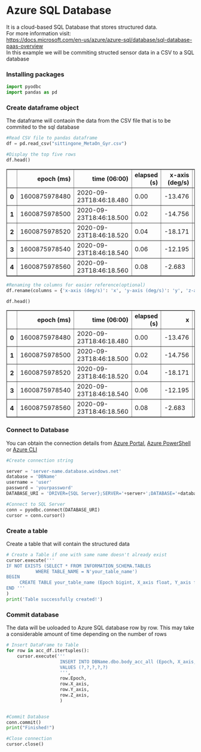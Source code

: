 # Azure SQL Database
It is a cloud-based SQL Database that stores structured data.
<br/>For more information visit:
<br/>https://docs.microsoft.com/en-us/azure/azure-sql/database/sql-database-paas-overview
<br/>In this example we will be commiting structed sensor data in a CSV to a SQL database

### Installing packages


```python
import pyodbc
import pandas as pd
```

### Create dataframe object
The dataframe will contaoin the data from the CSV file that is to be commited to the sql database


```python
#Read CSV file to pandas dataframe
df = pd.read_csv("sittingone_MetaOn_Gyr.csv") 

#Display the top five rows
df.head()
```




<div>
<style scoped>
    .dataframe tbody tr th:only-of-type {
        vertical-align: middle;
    }

    .dataframe tbody tr th {
        vertical-align: top;
    }

    .dataframe thead th {
        text-align: right;
    }
</style>
<table border="1" class="dataframe">
  <thead>
    <tr style="text-align: right;">
      <th></th>
      <th>epoch (ms)</th>
      <th>time (06:00)</th>
      <th>elapsed (s)</th>
      <th>x-axis (deg/s)</th>
      <th>y-axis (deg/s)</th>
      <th>z-axis (deg/s)</th>
    </tr>
  </thead>
  <tbody>
    <tr>
      <th>0</th>
      <td>1600875978480</td>
      <td>2020-09-23T18:46:18.480</td>
      <td>0.00</td>
      <td>-13.476</td>
      <td>0.488</td>
      <td>0.915</td>
    </tr>
    <tr>
      <th>1</th>
      <td>1600875978500</td>
      <td>2020-09-23T18:46:18.500</td>
      <td>0.02</td>
      <td>-14.756</td>
      <td>0.427</td>
      <td>0.427</td>
    </tr>
    <tr>
      <th>2</th>
      <td>1600875978520</td>
      <td>2020-09-23T18:46:18.520</td>
      <td>0.04</td>
      <td>-18.171</td>
      <td>2.012</td>
      <td>-0.122</td>
    </tr>
    <tr>
      <th>3</th>
      <td>1600875978540</td>
      <td>2020-09-23T18:46:18.540</td>
      <td>0.06</td>
      <td>-12.195</td>
      <td>1.524</td>
      <td>-0.183</td>
    </tr>
    <tr>
      <th>4</th>
      <td>1600875978560</td>
      <td>2020-09-23T18:46:18.560</td>
      <td>0.08</td>
      <td>-2.683</td>
      <td>-0.610</td>
      <td>0.122</td>
    </tr>
  </tbody>
</table>
</div>




```python
#Renaming the columns for easier reference(optional)
df.rename(columns = {'x-axis (deg/s)': 'x', 'y-axis (deg/s)': 'y', 'z-axis (deg/s)': 'z'}, inplace = True) 

df.head()
```




<div>
<style scoped>
    .dataframe tbody tr th:only-of-type {
        vertical-align: middle;
    }

    .dataframe tbody tr th {
        vertical-align: top;
    }

    .dataframe thead th {
        text-align: right;
    }
</style>
<table border="1" class="dataframe">
  <thead>
    <tr style="text-align: right;">
      <th></th>
      <th>epoch (ms)</th>
      <th>time (06:00)</th>
      <th>elapsed (s)</th>
      <th>x</th>
      <th>y</th>
      <th>z</th>
    </tr>
  </thead>
  <tbody>
    <tr>
      <th>0</th>
      <td>1600875978480</td>
      <td>2020-09-23T18:46:18.480</td>
      <td>0.00</td>
      <td>-13.476</td>
      <td>0.488</td>
      <td>0.915</td>
    </tr>
    <tr>
      <th>1</th>
      <td>1600875978500</td>
      <td>2020-09-23T18:46:18.500</td>
      <td>0.02</td>
      <td>-14.756</td>
      <td>0.427</td>
      <td>0.427</td>
    </tr>
    <tr>
      <th>2</th>
      <td>1600875978520</td>
      <td>2020-09-23T18:46:18.520</td>
      <td>0.04</td>
      <td>-18.171</td>
      <td>2.012</td>
      <td>-0.122</td>
    </tr>
    <tr>
      <th>3</th>
      <td>1600875978540</td>
      <td>2020-09-23T18:46:18.540</td>
      <td>0.06</td>
      <td>-12.195</td>
      <td>1.524</td>
      <td>-0.183</td>
    </tr>
    <tr>
      <th>4</th>
      <td>1600875978560</td>
      <td>2020-09-23T18:46:18.560</td>
      <td>0.08</td>
      <td>-2.683</td>
      <td>-0.610</td>
      <td>0.122</td>
    </tr>
  </tbody>
</table>
</div>



### Connect to Database
You can obtain the connection details from [Azure Portal](https://docs.microsoft.com/en-us/azure/azure-sql/database/single-database-create-quickstart?tabs=azure-portal), [Azure PowerShell](https://docs.microsoft.com/en-us/azure/azure-sql/database/scripts/create-and-configure-database-powershell) or [Azure CLI](https://docs.microsoft.com/en-us/azure/azure-sql/database/scripts/create-and-configure-database-cli)


```python
#Create connection string

server = 'server-name.database.windows.net'
database = 'DBName'
username = 'user'
password = 'yourpassword'
DATABASE_URI = 'DRIVER={SQL Server};SERVER='+server+';DATABASE='+database+';UID='+username+';PWD='+ password
```


```python
#Connect to SQL Server
conn = pyodbc.connect(DATABASE_URI)
cursor = conn.cursor()
```

### Create a table 
Create a table that will contain the structured data 


```python
# Create a Table if one with same name doesn't already exist
cursor.execute('''
IF NOT EXISTS (SELECT * FROM INFORMATION_SCHEMA.TABLES
           WHERE TABLE_NAME = N'your_table_name')
BEGIN
     CREATE TABLE your_table_name (Epoch bigint, X_axis float, Y_axis float, Z_axis float)
END '''
)
print('Table successfully created!')
```

###  Commit database
The data will be uoloaded to Azure SQL database row by row. This may take a considerable amount of time depending on the number of rows 


```python
# Insert DataFrame to Table
for row in acc_df.itertuples():
    cursor.execute('''
                    INSERT INTO DBName.dbo.body_acc_all (Epoch, X_axis, Y_axis, Z_axis)
                    VALUES (?,?,?,?,?)
                    ''',
                    row.Epoch, 
                    row.X_axis,
                    row.Y_axis,
                    row.Z_axis,
                    )


#Commit Database
conn.commit()
print("Finished!")

#Close connection
cursor.close()
```
